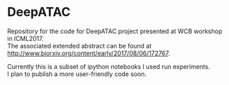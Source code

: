 # DeepATAC
Repository for the code for DeepATAC project presented at WCB workshop in ICML2017.   
The associated extended abstract can be found at http://www.biorxiv.org/content/early/2017/08/06/172767.  

Currently this is a subset of ipython notebooks I used run experiments.  
I plan to publish a more user-friendly code soon.  
